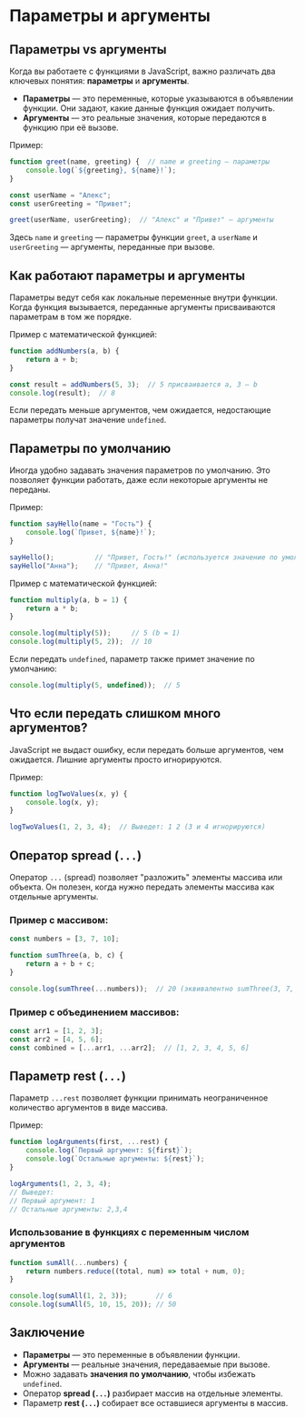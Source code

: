 # Параметры и аргументы

## Параметры vs аргументы

Когда вы работаете с функциями в JavaScript, важно различать два ключевых понятия: **параметры** и **аргументы**.

- **Параметры** — это переменные, которые указываются в объявлении функции. Они задают, какие данные функция ожидает получить.
- **Аргументы** — это реальные значения, которые передаются в функцию при её вызове.

Пример:

```javascript
function greet(name, greeting) {  // name и greeting — параметры
    console.log(`${greeting}, ${name}!`);
}

const userName = "Алекс";
const userGreeting = "Привет";

greet(userName, userGreeting);  // "Алекс" и "Привет" — аргументы
```  

Здесь `name` и `greeting` — параметры функции `greet`, а `userName` и `userGreeting` — аргументы, переданные при вызове.

## Как работают параметры и аргументы

Параметры ведут себя как локальные переменные внутри функции. Когда функция вызывается, переданные аргументы присваиваются параметрам в том же порядке.

Пример с математической функцией:

```javascript
function addNumbers(a, b) {
    return a + b;
}

const result = addNumbers(5, 3);  // 5 присваивается a, 3 — b
console.log(result);  // 8
```  

Если передать меньше аргументов, чем ожидается, недостающие параметры получат значение `undefined`.

## Параметры по умолчанию

Иногда удобно задавать значения параметров по умолчанию. Это позволяет функции работать, даже если некоторые аргументы не переданы.

Пример:

```javascript
function sayHello(name = "Гость") {
    console.log(`Привет, ${name}!`);
}

sayHello();          // "Привет, Гость!" (используется значение по умолчанию)
sayHello("Анна");    // "Привет, Анна!"
```  

Пример с математической функцией:

```javascript
function multiply(a, b = 1) {
    return a * b;
}

console.log(multiply(5));     // 5 (b = 1)
console.log(multiply(5, 2));  // 10
```  

Если передать `undefined`, параметр также примет значение по умолчанию:
```javascript
console.log(multiply(5, undefined));  // 5
```  

## Что если передать слишком много аргументов?

JavaScript не выдаст ошибку, если передать больше аргументов, чем ожидается. Лишние аргументы просто игнорируются.

Пример:

```javascript
function logTwoValues(x, y) {
    console.log(x, y);
}

logTwoValues(1, 2, 3, 4);  // Выведет: 1 2 (3 и 4 игнорируются)
```  

## Оператор spread (`...`)

Оператор `...` (spread) позволяет "разложить" элементы массива или объекта. Он полезен, когда нужно передать элементы массива как отдельные аргументы.

### Пример с массивом:
```javascript
const numbers = [3, 7, 10];

function sumThree(a, b, c) {
    return a + b + c;
}

console.log(sumThree(...numbers));  // 20 (эквивалентно sumThree(3, 7, 10))
```  

### Пример с объединением массивов:
```javascript
const arr1 = [1, 2, 3];
const arr2 = [4, 5, 6];
const combined = [...arr1, ...arr2];  // [1, 2, 3, 4, 5, 6]
```  

## Параметр rest (`...`)

Параметр `...rest` позволяет функции принимать неограниченное количество аргументов в виде массива.

Пример:

```javascript
function logArguments(first, ...rest) {
    console.log(`Первый аргумент: ${first}`);
    console.log(`Остальные аргументы: ${rest}`);
}

logArguments(1, 2, 3, 4);
// Выведет:
// Первый аргумент: 1
// Остальные аргументы: 2,3,4
```  

### Использование в функциях с переменным числом аргументов

```javascript
function sumAll(...numbers) {
    return numbers.reduce((total, num) => total + num, 0);
}

console.log(sumAll(1, 2, 3));       // 6
console.log(sumAll(5, 10, 15, 20)); // 50
```  

## Заключение

- **Параметры** — это переменные в объявлении функции.
- **Аргументы** — реальные значения, передаваемые при вызове.
- Можно задавать **значения по умолчанию**, чтобы избежать `undefined`.
- Оператор **spread (`...`)** разбирает массив на отдельные элементы.
- Параметр **rest (`...`)** собирает все оставшиеся аргументы в массив.
